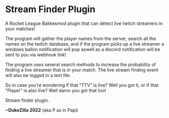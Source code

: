 # Stream Finder Plugin

A Rocket League Bakkesmod plugin that can detect live twitch streamers in your matches!

The program will gather the player names from the server, search all the names on the twitch database, and if the program picks up a live streamer a windows ballon notification will pop aswell as a discord notification will be sent to you via webhook link!

The program uses several search methods to increase the probability of finding a live streamer that is in your match.
The live stream finding event will also be logged in a text file.

So in case you're wondering if that "TTV" is live? Well you got it, or if that "Player" is also live? Well damn you got that too!

Stream finder plugin.

**~DukeZilla 2022** (aka P as in Papi)

